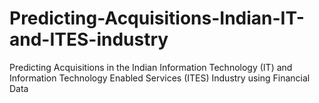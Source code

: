 # Predicting-Acquisitions-Indian-IT-and-ITES-industry
Predicting Acquisitions in the Indian Information Technology (IT) and Information Technology Enabled Services (ITES) Industry using Financial Data
